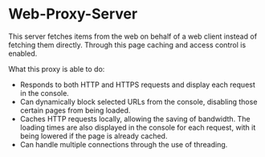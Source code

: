 # Web-Proxy-Server

This server fetches items from the web on behalf of a web client instead of fetching them directly. Through this page caching and access control is enabled.

What this proxy is able to do:
- Responds to both HTTP and HTTPS requests and display each request in the console.
- Can dynamically block selected URLs from the console, disabling those certain pages from being loaded.
- Caches HTTP requests locally, allowing the saving of bandwidth. The loading times are also displayed in the console for each request, with it being lowered if the page is already cached.
- Can handle multiple connections through the use of threading.
